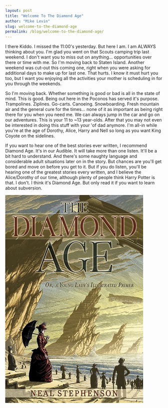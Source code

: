 ```yaml
---
layout: post
title: "Welcome To The Diamond Age"
author: "Mike Levin"
slug: welcome-to-the-diamond-age
permalink: /blog/welcome-to-the-diamond-age/
---
```


I there Kiddo. I missed the 11:00's yesterday. But here I am. I am ALWAYS
thinking about you. I'm glad you went on that Scouts camping trip last weekend.
I don't want you to miss out on anything... opportunities over there or time
with me. So I'm moving back to Staten Island. Another weekend was cut-out this
coming one, right when you were asking for additional days to make up for last
one. That hurts. I know it must hurt you too, but I want you enjoying all the
activities your mother is scheduling in for you through the weekends.

So I'm moving back. Whether something is good or bad is all in the state of
mind. This is good. Being out here in the Poconos has served it's purpose.
Trampolines. Ziplines. Go-carts. Canoeing. Snowboarding. Fresh mountain air and
the general cure for the times... none of it as important as being right there
for you when you need me. We can always jump in the car and go on our
adventures. This is your 11 to ~13 year-olds. After that you may not even be
interested in doing this stuff with your 'of dad anymore. I'm all-in while
you're at the age of Dorothy, Alice, Harry and Nell so long as you want King
Coyote on the sidelines.

If you want to hear one of the best stories ever written, I recommend Diamond
Age. It's in our Audible. It will take more than one listen. It'll be a bit
hard to understand. And there's some naughty language and considerable adult
situations later on in the story. But chances are you'll get bored and move on
before you get to it. But if you do listen, you'll be hearing one of the
greatest stories every written, and I believe the Alice/Dorothy of our time,
although plenty of people think Harry Potter is that. I don't. I think it's
Diamond Age. But only read it if you want to learn about subversion.

![The Diamond Age](/assets/images/the-diamond-age-princess-nell.jpg)


